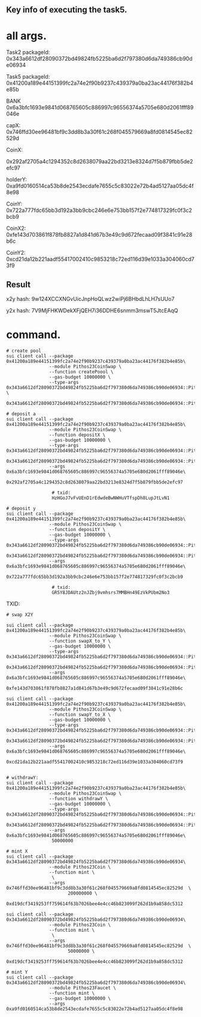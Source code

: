 ## Key info of executing the task5.

# all args.

Task2 packageId:
0x343a6612df28090372bd49824fb5225ba6d2f797380d6da749386cb90de06934

Task5 packageId:
0x41200a189e44151399fc2a74e2f90b9237c439379a0ba23ac44176f382b4e85b

BANK
0x6a3bfc1693e9841d068765605c886997c96556374a5705e680d2061fff89046e

capX:
0x746ffd30ee96481bf9c3dd8b3a30f61c268f045579669a8fd0814545ec82529d

CoinX:

0x292af2705a4c1294352c8d2638079aa22bd3213e8324d7f5b879fbb5de2efc97

holderY:
0xa9fd0160514ca53b8de2543ecdafe7655c5c83022e72b4ad5127aa05dc4f8e98

CoinY:
0x722a777fdc65bb3d192a3bb9cbc246e6e753bb157f2e774817329fc0f3c2bcb9

CoinX2:
0xfe143d703861f878fb8827a1d841d67b3e49c9d672fecaad09f3841c91e28b6c

CoinY2:
0xcd21da12b221aadf55417002410c9853218c72ed116d39e1033a304060cd73f9

## Result
x2y hash:
9w124XCCXNGvUicJnpHoQLwz2wiPj6BHbdLhLH7sUUo7

y2x hash:
7V9MjFHKWDekXFjQEH7i36DDHE6snmm3mswT5JtcEAqQ

# command.

```shell
# create pool
sui client call --package  0x41200a189e44151399fc2a74e2f90b9237c439379a0ba23ac44176f382b4e85b\
                --module Pithos23CoinSwap \
                --function createPoool \
                --gas-budget 10000000 \
                --type-args 0x343a6612df28090372bd49824fb5225ba6d2f797380d6da749386cb90de06934::Pithos23Coin::PITHOS23COIN \
                 0x343a6612df28090372bd49824fb5225ba6d2f797380d6da749386cb90de06934::Pithos23Faucet::PITHOS23FAUCET
```

```shell
# deposit a
sui client call --package  0x41200a189e44151399fc2a74e2f90b9237c439379a0ba23ac44176f382b4e85b\
                --module Pithos23CoinSwap \
                --function depositX \
                --gas-budget 10000000 \
                --type-args 0x343a6612df28090372bd49824fb5225ba6d2f797380d6da749386cb90de06934::Pithos23Coin::PITHOS23COIN\
                 0x343a6612df28090372bd49824fb5225ba6d2f797380d6da749386cb90de06934::Pithos23Faucet::PITHOS23FAUCET\
                --args 0x6a3bfc1693e9841d068765605c886997c96556374a5705e680d2061fff89046e\
                 0x292af2705a4c1294352c8d2638079aa22bd3213e8324d7f5b879fbb5de2efc97
                 
                 # txid:
                 HzHGoJ7vFvUEnD1rEdwdeBwNWHuVTfspDh8LupJtLvN1
```

```shell
# deposit y
sui client call --package  0x41200a189e44151399fc2a74e2f90b9237c439379a0ba23ac44176f382b4e85b\
                --module Pithos23CoinSwap \
                --function depositY \
                --gas-budget 10000000 \
                --type-args 0x343a6612df28090372bd49824fb5225ba6d2f797380d6da749386cb90de06934::Pithos23Coin::PITHOS23COIN\
                 0x343a6612df28090372bd49824fb5225ba6d2f797380d6da749386cb90de06934::Pithos23Faucet::PITHOS23FAUCET\
                --args 0x6a3bfc1693e9841d068765605c886997c96556374a5705e680d2061fff89046e\
                 0x722a777fdc65bb3d192a3bb9cbc246e6e753bb157f2e774817329fc0f3c2bcb9
                 
                 # txid:
                 GR5Y8JDAUtz2nJZbj9vmhsrs7MMBHn49EzVkPUbm2No3
```

TXID:

```shell
# swap X2Y
                
sui client call --package  0x41200a189e44151399fc2a74e2f90b9237c439379a0ba23ac44176f382b4e85b\
                --module Pithos23CoinSwap \
                --function swapX_to_Y \
                --gas-budget 10000000 \
                --type-args 0x343a6612df28090372bd49824fb5225ba6d2f797380d6da749386cb90de06934::Pithos23Coin::PITHOS23COIN\
                 0x343a6612df28090372bd49824fb5225ba6d2f797380d6da749386cb90de06934::Pithos23Faucet::PITHOS23FAUCET\
                --args 0x6a3bfc1693e9841d068765605c886997c96556374a5705e680d2061fff89046e\
                 0xfe143d703861f878fb8827a1d841d67b3e49c9d672fecaad09f3841c91e28b6c
                 
sui client call --package  0x41200a189e44151399fc2a74e2f90b9237c439379a0ba23ac44176f382b4e85b\
                --module Pithos23CoinSwap \
                --function swapY_to_X \
                --gas-budget 10000000 \
                --type-args 0x343a6612df28090372bd49824fb5225ba6d2f797380d6da749386cb90de06934::Pithos23Coin::PITHOS23COIN\
                 0x343a6612df28090372bd49824fb5225ba6d2f797380d6da749386cb90de06934::Pithos23Faucet::PITHOS23FAUCET\
                --args 0x6a3bfc1693e9841d068765605c886997c96556374a5705e680d2061fff89046e\
                 0xcd21da12b221aadf55417002410c9853218c72ed116d39e1033a304060cd73f9
                 

```

```shell
# withdrawY:
sui client call --package  0x41200a189e44151399fc2a74e2f90b9237c439379a0ba23ac44176f382b4e85b\
                --module Pithos23CoinSwap \
                --function withdrawY \
                --gas-budget 10000000 \
                --type-args 0x343a6612df28090372bd49824fb5225ba6d2f797380d6da749386cb90de06934::Pithos23Coin::PITHOS23COIN\
                 0x343a6612df28090372bd49824fb5225ba6d2f797380d6da749386cb90de06934::Pithos23Faucet::PITHOS23FAUCET\
                --args 0x6a3bfc1693e9841d068765605c886997c96556374a5705e680d2061fff89046e\
                 50000000

```

```shell
# mint X
sui client call --package  0x343a6612df28090372bd49824fb5225ba6d2f797380d6da749386cb90de06934\
                --module Pithos23Coin \
                --function mint \
                 \
                --args 0x746ffd30ee96481bf9c3dd8b3a30f61c268f045579669a8fd0814545ec82529d  \
                       200000000 \
                       0xd19dcf3419253ff759614f63b7026bee4e4cc46b823099f262d1b9a858dc5312
                       
sui client call --package  0x343a6612df28090372bd49824fb5225ba6d2f797380d6da749386cb90de06934\
                --module Pithos23Coin \
                --function mint \
                 \
                --args 0x746ffd30ee96481bf9c3dd8b3a30f61c268f045579669a8fd0814545ec82529d  \
                       50000000 \
                       0xd19dcf3419253ff759614f63b7026bee4e4cc46b823099f262d1b9a858dc5312
        
# mint Y               
sui client call --package  0x343a6612df28090372bd49824fb5225ba6d2f797380d6da749386cb90de06934\
                --module Pithos23Faucet \
                --function mint \
                --gas-budget 10000000 \
                --args 0xa9fd0160514ca53b8de2543ecdafe7655c5c83022e72b4ad5127aa05dc4f8e98  
```